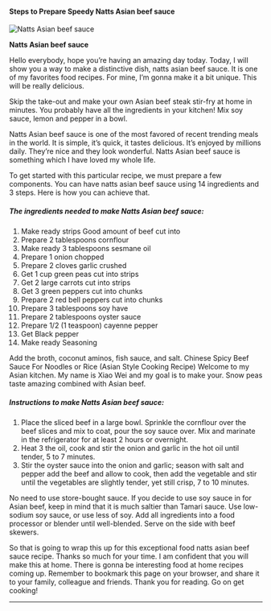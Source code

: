            

#### Steps to Prepare Speedy Natts Asian beef sauce

![Natts Asian beef sauce](https://img-global.cpcdn.com/recipes/b45102e9c2dec408/751x532cq70/natts-asian-beef-sauce-recipe-main-photo.jpg)

**Natts Asian beef sauce**

Hello everybody, hope you’re having an amazing day today. Today, I will show you a way to make a distinctive dish, natts asian beef sauce. It is one of my favorites food recipes. For mine, I’m gonna make it a bit unique. This will be really delicious.

Skip the take-out and make your own Asian beef steak stir-fry at home in minutes. You probably have all the ingredients in your kitchen! Mix soy sauce, lemon and pepper in a bowl.

Natts Asian beef sauce is one of the most favored of recent trending meals in the world. It is simple, it’s quick, it tastes delicious. It’s enjoyed by millions daily. They’re nice and they look wonderful. Natts Asian beef sauce is something which I have loved my whole life.

To get started with this particular recipe, we must prepare a few components. You can have natts asian beef sauce using 14 ingredients and 3 steps. Here is how you can achieve that.

##### The ingredients needed to make Natts Asian beef sauce:

1.  Make ready strips Good amount of beef cut into
2.  Prepare 2 tablespoons cornflour
3.  Make ready 3 tablespoons sesmane oil
4.  Prepare 1 onion chopped
5.  Prepare 2 cloves garlic crushed
6.  Get 1 cup green peas cut into strips
7.  Get 2 large carrots cut into strips
8.  Get 3 green peppers cut into chunks
9.  Prepare 2 red bell peppers cut into chunks
10.  Prepare 3 tablespoons soy have
11.  Prepare 2 tablespoons oyster sauce
12.  Prepare 1/2 (1 teaspoon) cayenne pepper
13.  Get Black pepper
14.  Make ready Seasoning

Add the broth, coconut aminos, fish sauce, and salt. Chinese Spicy Beef Sauce For Noodles or Rice (Asian Style Cooking Recipe) Welcome to my Asian kitchen. My name is Xiao Wei and my goal is to make your. Snow peas taste amazing combined with Asian beef.

##### Instructions to make Natts Asian beef sauce:

1.  Place the sliced beef in a large bowl. Sprinkle the cornflour over the beef slices and mix to coat, pour the soy sauce over. Mix and marinate in the refrigerator for at least 2 hours or overnight.
2.  Heat 3 the oil, cook and stir the onion and garlic in the hot oil until tender, 5 to 7 minutes.
3.  Stir the oyster sauce into the onion and garlic; season with salt and pepper add the beef and allow to cook, then add the vegetable and stir until the vegetables are slightly tender, yet still crisp, 7 to 10 minutes.

No need to use store-bought sauce. If you decide to use soy sauce in for Asian beef, keep in mind that it is much saltier than Tamari sauce. Use low-sodium soy sauce, or use less of soy. Add all ingredients into a food processor or blender until well-blended. Serve on the side with beef skewers.

So that is going to wrap this up for this exceptional food natts asian beef sauce recipe. Thanks so much for your time. I am confident that you will make this at home. There is gonna be interesting food at home recipes coming up. Remember to bookmark this page on your browser, and share it to your family, colleague and friends. Thank you for reading. Go on get cooking!

* * *